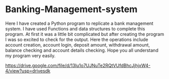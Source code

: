# Banking-Management-system
Here I have created a Python program to replicate a bank management system. I have used Functions and data structures to complete this program. At first it was a little bit complicated but after creating the program I was so excited to check for the output.
Here the operations include account creation, account login, deposit amount, withdrawal amount, balance checking and account details checking. Hope you all understand my program very easily.



https://drive.google.com/file/d/13Iu1o7UJNuTe2RQtVUfdBhcJjhjxW4-4/view?usp=drivesdk
